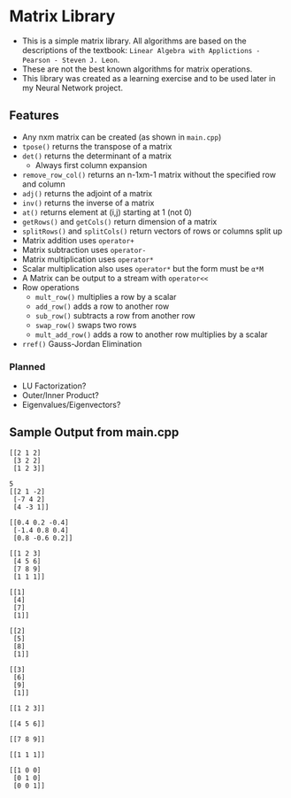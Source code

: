 # Matrix Library
* This is a simple matrix library. All algorithms are based on the descriptions of the textbook: `Linear Algebra with Applictions - Pearson - Steven J. Leon`.
* These are not the best known algorithms for matrix operations.
* This library was created as a learning exercise and to be used later in my Neural Network project.

## Features
* Any nxm matrix can be created (as shown in `main.cpp`)
* `tpose()` returns the transpose of a matrix
* `det()` returns the determinant of a matrix
    * Always first column expansion
* `remove_row_col()` returns an n-1xm-1 matrix without the specified row and column
* `adj()` returns the adjoint of a matrix
* `inv()` returns the inverse of a matrix
* `at()` returns element at (i,j) starting at 1 (not 0)
* `getRows()` and `getCols()` return dimension of a matrix
* `splitRows()` and `splitCols()` return vectors of rows or columns split up
* Matrix addition uses `operator+`
* Matrix subtraction uses `operator-`
* Matrix multiplication uses `operator*`
* Scalar multiplication also uses `operator*` but the form must be `α*M`
* A Matrix can be output to a stream with `operator<<`
* Row operations
    * `mult_row()` multiplies a row by a scalar
    * `add_row()` adds a row to another row
    * `sub_row()` subtracts a row from another row
    * `swap_row()` swaps two rows
    * `mult_add_row()` adds a row to another row multiplies by a scalar
* `rref()` Gauss-Jordan Elimination

### Planned
* LU Factorization?
* Outer/Inner Product?
* Eigenvalues/Eigenvectors?

## Sample Output from main.cpp
```
[[2 1 2]
 [3 2 2]
 [1 2 3]]

5
[[2 1 -2]
 [-7 4 2]
 [4 -3 1]]

[[0.4 0.2 -0.4]
 [-1.4 0.8 0.4]
 [0.8 -0.6 0.2]]

[[1 2 3]
 [4 5 6]
 [7 8 9]
 [1 1 1]]

[[1]
 [4]
 [7]
 [1]]

[[2]
 [5]
 [8]
 [1]]

[[3]
 [6]
 [9]
 [1]]

[[1 2 3]]

[[4 5 6]]

[[7 8 9]]

[[1 1 1]]

[[1 0 0]
 [0 1 0]
 [0 0 1]]

```
